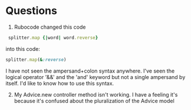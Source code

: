 # Questions 

1. Rubocode changed this code
```Ruby
 splitter.map {|word| word.reverse}
```
into this code:
```Ruby
splitter.map(&:reverse)
```
I have not seen the ampersand+colon syntax anywhere.  I've seen the logical operator '&&' and the 'and' keyword but not a single ampersand by itself. I'd like to know how to use this syntax.

2. My Advice.new controller method isn't working.  I have a feeling it's because it's confused about the pluralization of the Advice model 
